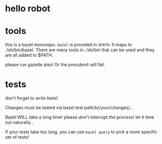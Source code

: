 # hello robot

# tools

this is a bazel monorepo. `bazel` is provided in `$PATH`. It maps to ./sh/bin/bazel. There are many tools in ./sh/bin that can be used and they are all added to $PATH.

please run gazelle also! Or the presubmit will fail.

# tests

don't forget to write tests!

Changes must be tested via bazel test path/to/your/changes/...

Bazel WILL take a long time! please don't interrupt the process! let it time out naturally...

If your tests take too long, you can use `bazel query` to pick a more specific set of tests!


